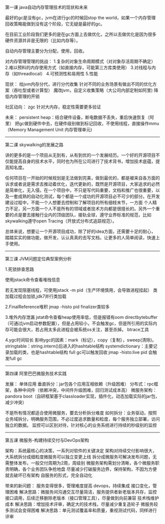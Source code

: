 第一课 java自动内存管理技术的现状和未来

最好的gc是没有gc，jvm在进行gc的时候回stop the world，如果一个内存管理回收策略能做到没有这个阶段，它无疑是最好的gc。

在目前工业阶段我们更多的是在gc方面上去做优化，之所以去做优化是因为很多硬件资源并非是无限的（比如内存等）。

自动内存管理主要分为分配，使用，回收。

对内存管理管理的挑战：
1.复杂的对象生命周期模式（对对象存活周期不确定）
2.难以预料的内存使用方式（如直接内存，可能第三方库类使用）
3.对线程与内存（如threadlocal）
4.可预测性和易用性
5.性能

现状：
给jvm内存分代，进行分代收集
针对不同的业务场景有做出不同的优化方案（吞吐型或者计算型）
魔改jvm，自定义收集策略（大公司内部定制如阿里)
降低内存管理的开销

社区动向：
zgc  针对大内存，稳定性需要更多验证

未来：
persistent heap：结合硬件设备，断电数据不丢失，重启快速恢复（阿里）
把gc做到硬件中去，在硬件级别做到标记回收，不使用线程，直接操作mmu（Memory Management Unit  内存管理单元)

----------------------------------------------------------------------------------------------------------------

第二课 skywalking的发展之路

讲的更多的是一个项目从无到有，从有到优的一个发展经历。一个好的开源项目不仅能提高自身的技术水平，同时也为所在公司进行了技术背书，增加技术底蕴，提高知名度。

任何项目在一开始的时候规划是无法做到完美，做到最优的，都是被来自各方面的诉求或者说是需求去推动着优化，迭代更新的，既然是开源项目，大家追求的必然是简单化，无入侵。在一个项目中，不只是写代码重要，文档和推广也很重要，以及一套成熟的自动化测试，每个都是一个成功的开源项目必不可少的部分。在开发建设过程中，不能一个人想要去控制和了解项目的所有细枝末节，一方面 个人精力不足，另一方面一个人不是所有的领域或者技术方向都是很擅长的。另外一个重要的点是要去接触行业内的顶级团队，接轨全球，遵守业界标准的规范，比如skywalking遵守open Tracing（开放式分布式追踪规范）。

总体来说，想要让一个开源项目成功，除了好的idea方面，还需要十足的耐心，踏踏实实的做功能，做开发，认认真真的去写文档，让更多的人简单阅读，快速上手使用。

-------------------------------------------------------------------------------------------------------

第三课 JVM问题定位典型案例分析

1.死锁排查思路

使用jstack命令查看堆栈信息

若无发现阻塞线程，可使用jstack -m pid（生产环境慎用，会导致进程挂起）
类加载过程会加锁,jdk7并行类加载

2.FinalReference堆积
jmap -histo pid
finalizer类较多

3.堆外内存泄漏
jstat命令查看heap使用率低，但是报错有oom
directbytebuffer（可通过jvm启动参数配置），但是占用较小，不会触发gc，但是所引用的实际内存可能会很大，若占用太多此进程会被系统os关注，甚至杀掉。
btrace工具

4.ygc时间较长
影响ygc的因素：mark（标记），copy（复制），sweep(清除)。
stringtable：string.intern()后进入的hashtable结构
systemdictionary：主要记录加载的类，也是hashtable结构
full gc可以触发回收
jmap -histo:live pid 会触发full gc

------------------------------------------------------------------------------------------------

第四课 阿里巴巴微服务技术实践

发展：
单体应用
垂直拆分：jar包各个应用互相依赖（升级困难）
分布式：rpc框架，各种中间件（依赖冲突，中间件升级困难，回归测试成本高）
微服务架构：pandora boot（自研框架基于classloader实现，插件化，动态加载实际的jar包，减少冲突）

不是所有情况都适合使用微服务，要去分析拆分难度
如何拆分：业务驱动，按照业务域拆分，明确服务范围，不必过度追求数量和粒度，每个服务独立部署，访问独立的数据。
监控可以区别对待，针对核心的业务系统进行持续的秒级别的监控

------------------------------------------------------------------------------------------------

第五课 微服务-构建持续交付与DevOps架构

架构：系统最核心的决策，一系列对软件的关键决定
架构对持续交付影响很大，大系统拆分成细粒度微服务可以独立变更上线
拆分成微服务可解决发布问题，无需整体发布，一般交付周期为2周，周级别
微服务架构需划分清晰，各个微服务职责明确，各个业务团队争抢地盘
尽量减少打破服务边界，保持架构，不因为方便就去破坏已有架构
自服务的形式，完全自动化

带来的新问题：
服务变得很多，管理难度提高  devops，持续集成
接口变化，管理困难    解决思路：微服务间沟通交互尽量简洁，服务提供者新老版本共存，监控接口调用，后续迁移删除老版本（接口管理工具），尽量做到向前兼容
技术栈维护成本  解决思路：增加技术评审，确定大的技术栈，尽量减少重复造轮子
微服务较多测试会变得困难  解决思路：单元测试覆盖率和质量，重视测试代码，同样进行评审
